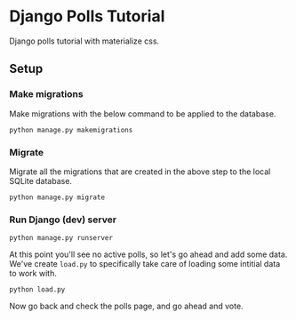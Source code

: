 # Django Polls Tutorial
Django polls tutorial with materialize css.

## Setup

### Make migrations
Make migrations with the below command to be applied to the database.

`python manage.py makemigrations`

### Migrate
Migrate all the migrations that are created in the above step to the local SQLite database.

`python manage.py migrate`

### Run Django (dev) server

`python manage.py runserver`

At this point you'll see no active polls, so let's go ahead and add some data. We've create `load.py` to specifically take care of loading some intitial data to work with.

`python load.py`

Now go back and check the polls page, and go ahead and vote.